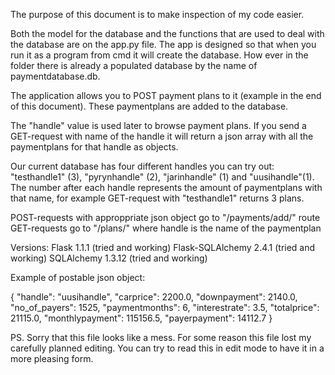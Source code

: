 The purpose of this document is to make inspection of my code easier.

Both the model for the database and the functions that are used to deal with the database are on the app.py file. The app is designed
so that when you run it as a program from cmd it will create the database. How ever in the folder there is already a populated database
by the name of paymentdatabase.db.

The application allows you to POST payment plans to it (example in the end of this document). These paymentplans are added to the database.

The "handle" value is used later to browse payment plans. If you send a GET-request with name of the handle it will return a json array
with all the paymentplans for that handle as objects.

Our current database has four different handles you can try out: "testhandle1" (3), "pyrynhandle" (2), "jarinhandle" (1) and "uusihandle"(1).
The number after each handle represents the amount of paymentplans with that name, for example GET-request with "testhandle1" returns 3
plans.

POST-requests with approppriate json object go to "/payments/add/" route
GET-requests go to "/plans/<handle>" where handle is the name of the paymentplan

Versions:
  Flask            1.1.1 (tried and working)
  Flask-SQLAlchemy 2.4.1 (tried and working)
  SQLAlchemy       1.3.12 (tried and working)

Example of postable json object:

{
	"handle": "uusihandle",
	"carprice": 2200.0,
	"downpayment": 2140.0,
	"no_of_payers": 1525,
	"paymentmonths": 6,
	"interestrate": 3.5,
	"totalprice": 21115.0,
	"monthlypayment": 115156.5,
	"payerpayment": 14112.7
}


PS. Sorry that this file looks like a mess. For some reason this file lost my carefully planned editing. You can try to read this in edit mode to have it in  a more pleasing form.
